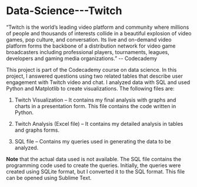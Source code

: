 # Data-Science---Twitch

“Twitch is the world’s leading video platform and community where millions of people and thousands of interests collide in a beautiful explosion of video games, pop culture, and conversation. Its live and on-demand video platform forms the backbone of a distribution network for video game broadcasters including professional players, tournaments, leagues, developers and gaming media organizations.”
 -- Codecademy

This project is part of the Codecademy course on data science. In this project, I answered questions using two related tables that describe user engagement with Twitch video and chat. I analyzed data with SQL and used Python and Matplotlib to create visualizations. The following files are:

1.	Twitch Visualization – It contains my final analysis with graphs and charts in a presentation form. 	This file contains the code written in Python.

2.	Twitch Analysis (Excel file) – It contains my detailed analysis in tables and graphs forms.

3.	SQL file – Contains my queries used in generating the data to be analyzed. 

**Note** that the actual data used is not available. The SQL file contains the programming code used to create the queries. Initially, the queries were created using SQLite format, but I converted it to the SQL format. This file can be opened using Sublime Text.

